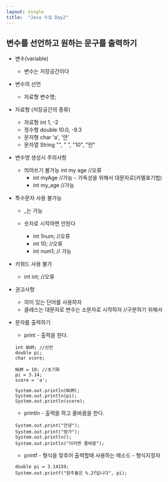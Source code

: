 ```yaml
---
layout: single
title:  "Java 수업 Day2"
---
```

## 변수를 선언하고 원하는 문구를 출력하기

* 변수(variable)
  * 변수는 저장공간이다
  
* 변수의 선언
  * 자료형 변수명;

* 자료형 (저장공간의 종류)
  * 자료형	int	1, -2
  * 정수형	double	10.0, -9.3
  * 문자형	char	'a', '안'
  * 문자열	String	"", " ", "10", "안"

* 변수명 생성시 주의사항
  * 띄어쓰기 불가능 int my age //오류
    * int myAge //가능 - 가독성을 위해서 대문자로(카멜표기법)
    * int my_age //가능

* 특수문자 사용 불가능
  * _는 가능

  * 숫자로 시작하면 안된다
    * int 1num; //오류
    * int 10; //오류
    * int num1; // 가능
	
* 키워드 사용 불가
  * int int; //오류

* 권고사항
  * 의미 있는 단어를 사용하자
  * 클레스는 대문자로 변수는 소문자로 시작하자 //구분하기 위해서

* 문자를 출력하기
  * print - 출력을 한다.<br/>
  ```
  int NUM; //선언
  double pi;
  char score;
		
  NUM = 10; //초기화
  pi = 3.14;
  score = 'a';
		
  System.out.println(NUM);
  System.out.println(pi);
  System.out.println(score);
  ```
      
  * println - 출력을 하고 줄바꿈을 한다.<br/>
  ```
  System.out.print("안녕");
  System.out.print("방가");
  System.out.println();
  System.out.println("이러면 줄바꿈");
  ```

  * printf - 형식을 맞추어 출력할때 사용하는 메소드 - 형식지정자<br/>
  ```
  double pi = 3.14159;
  System.out.printf("원주율은 %.2f입니다", pi);
  ```
